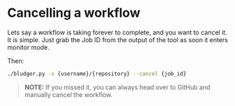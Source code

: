 # Cancelling a workflow

Lets say a workflow is taking forever to complete, and you want to cancel it. It is simple. Just grab the Job ID from the output of the tool as soon it enters monitor mode.

Then:
```bash
./bludger.py -s {username}/{repository} --cancel {job_id}
```

> __NOTE:__ If you missed it, you can always head over to GitHub and manually cancel the workflow.